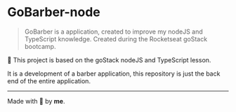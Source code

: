 # GoBarber-node
> GoBarber is a application, created to improve my nodeJS and TypeScript knowledge. Created during the Rocketseat goStack bootcamp. 

🚀 This project is based on the goStack nodeJS and TypeScript lesson.

It is a development of a barber application, this repository is just the back end of the entire application.

---

Made with 💜 by **me**.

